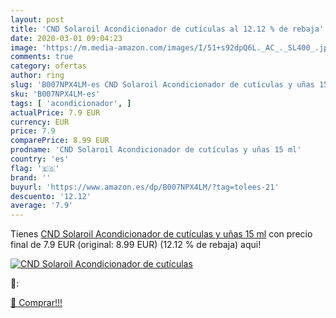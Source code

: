 ```yaml
---
layout: post
title: 'CND Solaroil Acondicionador de cutículas al 12.12 % de rebaja'
date: 2020-03-01 09:04:23
image: 'https://m.media-amazon.com/images/I/51+s92dpQ6L._AC_._SL400_.jpg'
comments: true
category: ofertas
author: ring
slug: 'B007NPX4LM-es CND Solaroil Acondicionador de cutículas y uñas 15 ml'
sku: 'B007NPX4LM-es'
tags: [ 'acondicionador', ]
actualPrice: 7.9 EUR
currency: EUR
price: 7.9
comparePrice: 8.99 EUR
prodname: 'CND Solaroil Acondicionador de cutículas y uñas 15 ml'
country: 'es'
flag: '🇪🇸'
brand: ''
buyurl: 'https://www.amazon.es/dp/B007NPX4LM/?tag=tolees-21'
descuento: '12.12'
average: '7.9'
---
```


Tienes [CND Solaroil Acondicionador de cutículas y uñas 15 ml](https://www.amazon.es/dp/B007NPX4LM/?tag=tolees-21) con precio final de  7.9 EUR (original: 8.99 EUR) (12.12 %  de rebaja) aqui!

[![CND Solaroil Acondicionador de cutículas](https://m.media-amazon.com/images/I/51+s92dpQ6L._AC_._SL400_.jpg)](https://www.amazon.es/dp/B007NPX4LM/?tag=tolees-21)

🔎:


[🛒 Comprar!!!](https://www.amazon.es/dp/B007NPX4LM/?tag=tolees-21)
